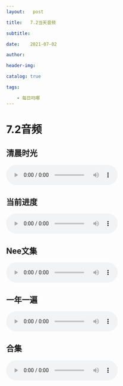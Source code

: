 ```yaml
---
layout:   post

title:   7.2当天音频

subtitle:  

date:    2021-07-02

author:   

header-img: 

catalog: true

tags:

    - 每日吗哪
---
```


# 7.2音频

## 清晨时光

<p>
    <audio controls="">
    <source src="\music\早餐\21-07-02-【清晨时光】春-第五篇 周五.mp3" type="audio/mpeg">7.2日音频
    </audio>
</p>


## 当前进度

<p>
    <audio controls="">
    <source src="\music\当前进度\21-07-02-约书亚记第五章及注解.mp3" type="audio/mpeg">7.2日音频
    </audio>
</p>


## Nee文集

<p>
    <audio controls="">
    <source src="\music\Nee文集\21-07-02-文 · 正常的基督徒生活 第九章（下）.mp3" type="audio/mpeg">7.2日音频
    </audio>
</p>


## 一年一遍

<p>
    <audio controls="">
    <source src="\music\一年一遍\21-07-02-【读经一年一遍】6月28日.mp3" type="audio/mpeg">7.2日音频
    </audio>
</p>


## 合集

<p>
    <audio controls="">
    <source src="\music\合辑\21-07-02-合集.mp3">7.2日音频
    </audio>
</p>
